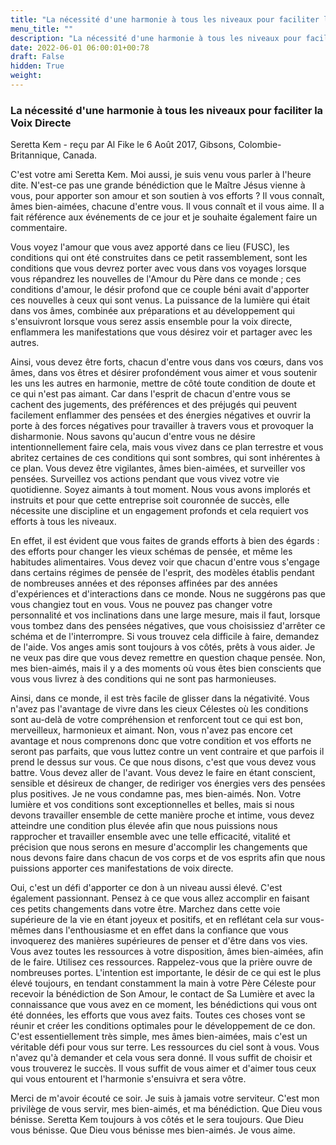 ```yaml
---
title: "La nécessité d'une harmonie à tous les niveaux pour faciliter la Voix Directe"
menu_title: ""
description: "La nécessité d'une harmonie à tous les niveaux pour faciliter la Voix Directe"
date: 2022-06-01 06:00:01+00:78
draft: False
hidden: True
weight:
---
```

### La nécessité d'une harmonie à tous les niveaux pour faciliter la Voix Directe

Seretta Kem - reçu par Al Fike le 6 Août 2017, Gibsons, Colombie-Britannique, Canada.

C'est votre ami Seretta Kem. Moi aussi, je suis venu vous parler à l'heure dite. N'est-ce pas une grande bénédiction que le Maître Jésus vienne à vous, pour apporter son amour et son soutien à vos efforts ? Il vous connaît, âmes bien-aimées, chacune d'entre vous. Il vous connaît et il vous aime. Il a fait référence aux événements de ce jour et je souhaite également faire un commentaire.

Vous voyez l'amour que vous avez apporté dans ce lieu (FUSC), les conditions qui ont été construites dans ce petit rassemblement, sont les conditions que vous devrez porter avec vous dans vos voyages lorsque vous répandrez les nouvelles de l'Amour du Père dans ce monde ; ces conditions d'amour, le désir profond que ce couple béni avait d'apporter ces nouvelles à ceux qui sont venus. La puissance de la lumière qui était dans vos âmes, combinée aux préparations et au développement qui s'ensuivront lorsque vous serez assis ensemble pour la voix directe, enflammera les manifestations que vous désirez voir et partager avec les autres.

Ainsi, vous devez être forts, chacun d'entre vous dans vos cœurs, dans vos âmes, dans vos êtres et désirer profondément vous aimer et vous soutenir les uns les autres en harmonie, mettre de côté toute condition de doute et ce qui n'est pas aimant. Car dans l'esprit de chacun d'entre vous se cachent des jugements, des préférences et des préjugés qui peuvent facilement enflammer des pensées et des énergies négatives et ouvrir la porte à des forces négatives pour travailler à travers vous et provoquer la disharmonie. Nous savons qu'aucun d'entre vous ne désire intentionnellement faire cela, mais vous vivez dans ce plan terrestre et vous abritez certaines de ces conditions qui sont sombres, qui sont inhérentes à ce plan.
Vous devez être vigilantes, âmes bien-aimées, et surveiller vos pensées. Surveillez vos actions pendant que vous vivez votre vie quotidienne. Soyez aimants à tout moment. Nous vous avons implorés et instruits et pour que cette entreprise soit couronnée de succès, elle nécessite une discipline et un engagement profonds et cela requiert vos efforts à tous les niveaux. 

En effet, il est évident que vous faites de grands efforts à bien des égards : des efforts pour changer les vieux schémas de pensée, et même les habitudes alimentaires. Vous devez voir que chacun d'entre vous s'engage dans certains régimes de pensée de l'esprit, des modèles établis pendant de nombreuses années et des réponses affinées par des années d'expériences et d'interactions dans ce monde. Nous ne suggérons pas que vous changiez tout en vous. Vous ne pouvez pas changer votre personnalité et vos inclinations dans une large mesure, mais il faut, lorsque vous tombez dans des pensées négatives, que vous choisissiez d'arrêter ce schéma et de l'interrompre. Si vous trouvez cela difficile à faire, demandez de l'aide. Vos anges amis sont toujours à vos côtés, prêts à vous aider. Je ne veux pas dire que vous devez remettre en question chaque pensée. Non, mes bien-aimés, mais il y a des moments où vous êtes bien conscients que vous vous livrez à des conditions qui ne sont pas harmonieuses. 

Ainsi, dans ce monde, il est très facile de glisser dans la négativité. Vous n'avez pas l'avantage de vivre dans les cieux Célestes où les conditions sont au-delà de votre compréhension et renforcent tout ce qui est bon, merveilleux, harmonieux et aimant. Non, vous n'avez pas encore cet avantage et nous comprenons donc que votre condition et vos efforts ne seront pas parfaits, que vous luttez contre un vent contraire et que parfois il prend le dessus sur vous. Ce que nous disons, c'est que vous devez vous battre. Vous devez aller de l'avant. Vous devez le faire en étant conscient, sensible et désireux de changer, de rediriger vos énergies vers des pensées plus positives. Je ne vous condamne pas, mes bien-aimés. Non. Votre lumière et vos conditions sont exceptionnelles et belles, mais si nous devons travailler ensemble de cette manière proche et intime, vous devez atteindre une condition plus élevée afin que nous puissions nous rapprocher et travailler ensemble avec une telle efficacité, vitalité et précision que nous serons en mesure d'accomplir les changements que nous devons faire dans chacun de vos corps et de vos esprits afin que nous puissions apporter ces manifestations de voix directe.

Oui, c'est un défi d'apporter ce don à un niveau aussi élevé. C'est également passionnant. Pensez à ce que vous allez accomplir en faisant ces petits changements dans votre être. Marchez dans cette voie supérieure de la vie en étant joyeux et positifs, et en reflétant cela sur vous-mêmes dans l'enthousiasme et en effet dans la confiance que vous invoquerez des manières supérieures de penser et d'être dans vos vies. Vous avez toutes les ressources à votre disposition, âmes bien-aimées, afin de le faire. Utilisez ces ressources. Rappelez-vous que la prière ouvre de nombreuses portes. L'intention est importante, le désir de ce qui est le plus élevé toujours, en tendant constamment la main à votre Père Céleste pour recevoir la bénédiction de Son Amour, le contact de Sa Lumière et avec la connaissance que vous avez en ce moment, les bénédictions qui vous ont été données, les efforts que vous avez faits. Toutes ces choses vont se réunir et créer les conditions optimales pour le développement de ce don. C'est essentiellement très simple, mes âmes bien-aimées, mais c'est un véritable défi pour vous sur terre. Les ressources du ciel sont à vous. Vous n'avez qu'à demander et cela vous sera donné. Il vous suffit de choisir et vous trouverez le succès. Il vous suffit de vous aimer et d'aimer tous ceux qui vous entourent et l'harmonie s'ensuivra et sera vôtre.

Merci de m'avoir écouté ce soir. Je suis à jamais votre serviteur. C'est mon privilège de vous servir, mes bien-aimés, et ma bénédiction. Que Dieu vous bénisse. Seretta Kem toujours à vos côtés et le sera toujours. Que Dieu vous bénisse. Que Dieu vous bénisse mes bien-aimés. Je vous aime.
